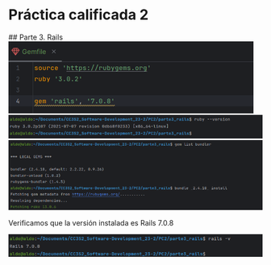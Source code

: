 # Práctica calificada 2

## Parte 3. Rails
![](sources/2023-10-11-09-47-47.png)
![](sources/2023-10-11-09-48-22.png)
![](sources/2023-10-11-09-47-08.png)

Verificamos que la versión instalada es Rails 7.0.8

![](sources/2023-10-11-09-49-42.png)

